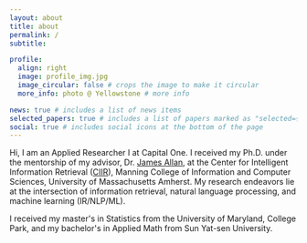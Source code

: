 ```yaml
---
layout: about
title: about
permalink: /
subtitle:

profile:
  align: right
  image: profile_img.jpg
  image_circular: false # crops the image to make it circular
  more_info: photo @ Yellowstone # more info

news: true # includes a list of news items
selected_papers: true # includes a list of papers marked as "selected={true}"
social: true # includes social icons at the bottom of the page
---
```


Hi, I am an Applied Researcher I at Capital One. I received my Ph.D. under the mentorship of my advisor, Dr. [James Allan](https://www.cs.umass.edu/~allan), at the Center for Intelligent Information Retrieval ([CIIR](https://ciir.cs.umass.edu/)), Manning College of Information and Computer Sciences, University of Massachusetts Amherst. My research endeavors lie at the intersection of information retrieval, natural language processing, and machine learning (IR/NLP/ML).

I received my master's in Statistics from the University of Maryland, College Park, and my bachelor's in Applied Math from Sun Yat-sen University.